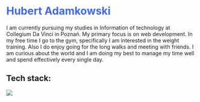 
<h1 style="color: royalblue"><strong>Hubert Adamkowski</strong></h1>
I am currently pursuing my studies in Information of technology at Collegium Da Vinci in Poznań. My primary focus is on web development. In my free time I go to the gym, specifically I am interested in the weight training. Also I do enjoy going for the long walks and meeting with friends. 
I am curious about the world and I am doing my best to manage my time well and spend effectively every single day.
<div>
<h2>Tech stack:</h2>
<p align="left">
  <a href="https://skillicons.dev">
    <img src="https://skillicons.dev/icons?i=html,css,scss,python,react,typescript" />
  </a>
</p>
</div>
